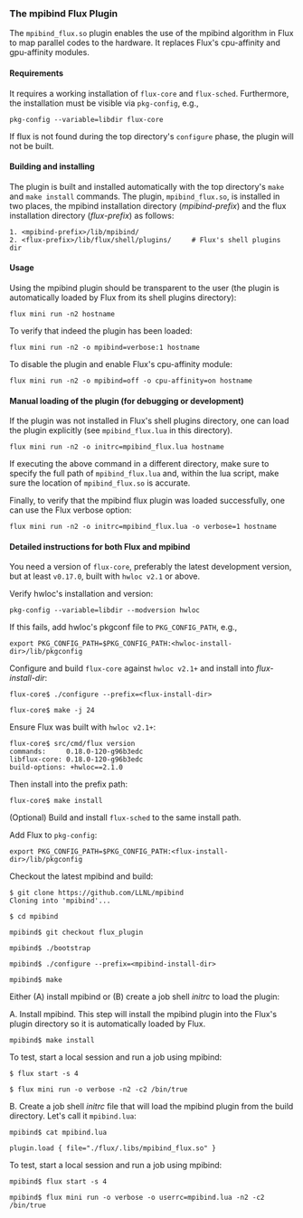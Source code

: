 
### The mpibind Flux Plugin

The `mpibind_flux.so` plugin enables the use of the mpibind algorithm
in Flux to map parallel codes to the hardware. It replaces Flux's
cpu-affinity and gpu-affinity modules.

#### Requirements

It requires a working installation of `flux-core` and
`flux-sched`. Furthermore, the installation must be visible via
`pkg-config`, e.g.,
```
pkg-config --variable=libdir flux-core
```
If flux is not found during the top directory's `configure` phase, the
plugin will not be built. 

#### Building and installing 

The plugin is built and installed automatically with the top
directory's `make` and `make install` commands. The plugin,
`mpibind_flux.so`, is installed in two places, the mpibind
installation directory (*mpibind-prefix*) and the flux installation
directory (*flux-prefix*) as follows: 
```
1. <mpibind-prefix>/lib/mpibind/
2. <flux-prefix>/lib/flux/shell/plugins/     # Flux's shell plugins dir
```

#### Usage 

Using the mpibind plugin should be transparent to the user (the
plugin is automatically loaded by Flux from its shell plugins directory):

```
flux mini run -n2 hostname
```

To verify that indeed the plugin has been loaded:

```
flux mini run -n2 -o mpibind=verbose:1 hostname
```

To disable the plugin and enable Flux's cpu-affinity module: 

```
flux mini run -n2 -o mpibind=off -o cpu-affinity=on hostname
```

#### Manual loading of the plugin (for debugging or development)

If the plugin was not installed in Flux's shell plugins directory,
one can load the plugin explicitly (see `mpibind_flux.lua` in this
directory).  

```
flux mini run -n2 -o initrc=mpibind_flux.lua hostname
```

If executing the above command in a different directory, make sure
to specify the full path of `mpibind_flux.lua` and, within the lua
script, make sure the location of `mpibind_flux.so` is accurate. 

Finally, to verify that the mpibind flux plugin was loaded
successfully, one can use the Flux verbose option:

```
flux mini run -n2 -o initrc=mpibind_flux.lua -o verbose=1 hostname
```

#### Detailed instructions for both Flux and mpibind

You need a version of `flux-core`, preferably the latest development
version, but at least `v0.17.0`, built with `hwloc v2.1` or above.

Verify hwloc's installation and version: 
```
pkg-config --variable=libdir --modversion hwloc
```
If this fails, add hwloc's pkgconf file to `PKG_CONFIG_PATH`, e.g.,
```
export PKG_CONFIG_PATH=$PKG_CONFIG_PATH:<hwloc-install-dir>/lib/pkgconfig
```

Configure and build `flux-core` against `hwloc v2.1+` and install into
*flux-install-dir*: 
```
flux-core$ ./configure --prefix=<flux-install-dir>

flux-core$ make -j 24
```

Ensure Flux was built with `hwloc v2.1+`:
```
flux-core$ src/cmd/flux version 
commands:     0.18.0-120-g96b3edc
libflux-core: 0.18.0-120-g96b3edc
build-options: +hwloc==2.1.0
```

Then install into the prefix path:
```
flux-core$ make install 
```

(Optional) Build and install `flux-sched` to the same install path.

Add Flux to `pkg-config`:
```
export PKG_CONFIG_PATH=$PKG_CONFIG_PATH:<flux-install-dir>/lib/pkgconfig
```

Checkout the latest mpibind and build:

```
$ git clone https://github.com/LLNL/mpibind
Cloning into 'mpibind'...

$ cd mpibind

mpibind$ git checkout flux_plugin

mpibind$ ./bootstrap

mpibind$ ./configure --prefix=<mpibind-install-dir>

mpibind$ make
```

Either (A) install mpibind or (B) create a job shell *initrc* to load
the plugin:

A. Install mpibind. This step will install the mpibind plugin into the
Flux's plugin directory so it is automatically loaded by Flux. 
```
mpibind$ make install
```
To test, start a local session and run a job using mpibind:
```
$ flux start -s 4

$ flux mini run -o verbose -n2 -c2 /bin/true
```

B. Create a job shell *initrc* file that will load the mpibind plugin from
the build directory. Let's call it `mpibind.lua`:

```
mpibind$ cat mpibind.lua

plugin.load { file="./flux/.libs/mpibind_flux.so" }
```
To test, start a local session and run a job using mpibind:
```
mpibind$ flux start -s 4

mpibind$ flux mini run -o verbose -o userrc=mpibind.lua -n2 -c2 /bin/true
```


